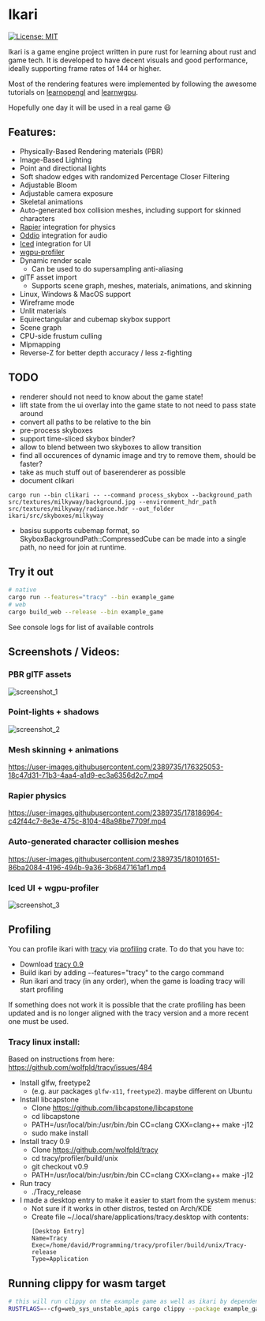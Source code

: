 # Ikari

[![License: MIT](https://img.shields.io/badge/License-MIT-blue.svg)](LICENSE.txt)

Ikari is a game engine project written in pure rust for learning about rust and game tech. It is developed to have decent visuals and good performance, ideally supporting frame rates of 144 or higher.

Most of the rendering features were implemented by following the awesome tutorials on [learnopengl](https://learnopengl.com/) and [learnwgpu](https://sotrh.github.io/learn-wgpu/).

Hopefully one day it will be used in a real game 😃

## Features:

- Physically-Based Rendering materials (PBR)
- Image-Based Lighting
- Point and directional lights
- Soft shadow edges with randomized Percentage Closer Filtering
- Adjustable Bloom
- Adjustable camera exposure
- Skeletal animations
- Auto-generated box collision meshes, including support for skinned characters
- [Rapier](https://rapier.rs/) integration for physics
- [Oddio](https://github.com/Ralith/oddio) integration for audio
- [Iced](https://github.com/iced-rs/iced) integration for UI
- [wgpu-profiler](https://github.com/Wumpf/wgpu-profiler)
- Dynamic render scale
  - Can be used to do supersampling anti-aliasing
- glTF asset import
  - Supports scene graph, meshes, materials, animations, and skinning
- Linux, Windows & MacOS support
- Wireframe mode
- Unlit materials
- Equirectangular and cubemap skybox support
- Scene graph
- CPU-side frustum culling
- Mipmapping
- Reverse-Z for better depth accuracy / less z-fighting

## TODO

- renderer should not need to know about the game state!
- lift state from the ui overlay into the game state to not need to pass state around
- convert all paths to be relative to the bin
- pre-process skyboxes
- support time-sliced skybox binder?
- allow to blend between two skyboxes to allow transition
- find all occurences of dynamic image and try to remove them, should be faster?
- take as much stuff out of baserenderer as possible
- document clikari
```
cargo run --bin clikari -- --command process_skybox --background_path src/textures/milkyway/background.jpg --environment_hdr_path src/textures/milkyway/radiance.hdr --out_folder ikari/src/skyboxes/milkyway
```
- basisu supports cubemap format, so SkyboxBackgroundPath::CompressedCube can be made into a single path, no need for join at runtime.

## Try it out

```sh
# native
cargo run --features="tracy" --bin example_game
# web
cargo build_web --release --bin example_game
```

See console logs for list of available controls

## Screenshots / Videos:

### PBR glTF assets

![screenshot_1](https://user-images.githubusercontent.com/2389735/174690197-1761b4ca-3c93-43c2-ba0f-a17470802613.jpg)

### Point-lights + shadows

![screenshot_2](https://user-images.githubusercontent.com/2389735/174689921-9aad3283-171a-48ee-9d3a-c544aed2314e.jpg)

### Mesh skinning + animations

https://user-images.githubusercontent.com/2389735/176325053-18c47d31-71b3-4aa4-a1d9-ec3a6356d2c7.mp4

### Rapier physics

https://user-images.githubusercontent.com/2389735/178186964-c42f44c7-8e3e-475c-8104-48a98be7709f.mp4

### Auto-generated character collision meshes

https://user-images.githubusercontent.com/2389735/180101651-86ba2084-4196-494b-9a36-3b6847161af1.mp4

### Iced UI + wgpu-profiler

![screenshot_3](https://user-images.githubusercontent.com/2389735/229004532-8c2b21c5-1473-4243-b1f0-821c7abc5fca.png)

## Profiling
You can profile ikari with [tracy](https://github.com/wolfpld/tracy) via [profiling](https://github.com/aclysma/profiling) crate.
To do that you have to:
- Download [tracy 0.9](https://github.com/wolfpld/tracy/releases/tag/v0.9)
- Build ikari by adding --features="tracy" to the cargo command
- Run ikari and tracy (in any order), when the game is loading tracy will start profiling

If something does not work it is possible that the crate profiling has been updated and is no longer aligned with the tracy version and a more recent one must be used.

### Tracy linux install:

Based on instructions from here: https://github.com/wolfpld/tracy/issues/484

- Install glfw, freetype2
  - (e.g. aur packages `glfw-x11`, `freetype2`). maybe different on Ubuntu
- Install libcapstone
  - Clone https://github.com/libcapstone/libcapstone
  - cd libcapstone
  - PATH=/usr/local/bin:/usr/bin:/bin CC=clang CXX=clang++ make -j12
  - sudo make install
- Install tracy 0.9
  - Clone https://github.com/wolfpld/tracy
  - cd tracy/profiler/build/unix
  - git checkout v0.9
  - PATH=/usr/local/bin:/usr/bin:/bin CC=clang CXX=clang++ make -j12
- Run tracy
  - ./Tracy_release
- I made a desktop entry to make it easier to start from the system menus:
  - Not sure if it works in other distros, tested on Arch/KDE
  - Create file ~/.local/share/applications/tracy.desktop with contents:
    ```
    [Desktop Entry]
    Name=Tracy
    Exec=/home/david/Programming/tracy/profiler/build/unix/Tracy-release
    Type=Application
    ```

## Running clippy for wasm target

```sh
# this will run clippy on the example game as well as ikari by dependency
RUSTFLAGS=--cfg=web_sys_unstable_apis cargo clippy --package example_game --target wasm32-unknown-unknown
```
